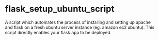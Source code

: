 # flask_setup_ubuntu_script
A script which automates the process of installing and setting up apache and flask on a fresh ubuntu server instance (eg. amazon ec2 ubuntu). This script directly enables your flask app to be deployed.

